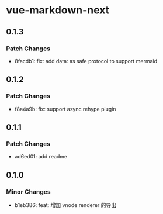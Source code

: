 # vue-markdown-next

## 0.1.3

### Patch Changes

- 8facdb1: fix: add data: as safe protocol to support mermaid

## 0.1.2

### Patch Changes

- f8a4a9b: fix: support async rehype plugin

## 0.1.1

### Patch Changes

- ad6ed01: add readme

## 0.1.0

### Minor Changes

- b1eb386: feat: 增加 vnode renderer 的导出
